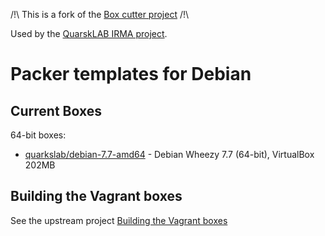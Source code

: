 /!\ This is a fork of the [Box cutter project](https://github.com/boxcutter/debian) /!\


Used by the [QuarskLAB IRMA project](http://irma.quarkslab.com/).


# Packer templates for Debian

## Current Boxes

64-bit boxes:

* [quarkslab/debian-7.7-amd64](https://vagrantcloud.com/quarkslab/boxes/debian-7.7-amd64) - Debian Wheezy 7.7 (64-bit), VirtualBox 202MB


## Building the Vagrant boxes

See the upstream project [Building the Vagrant boxes](https://github.com/boxcutter/debian#building-the-vagrant-boxes)
